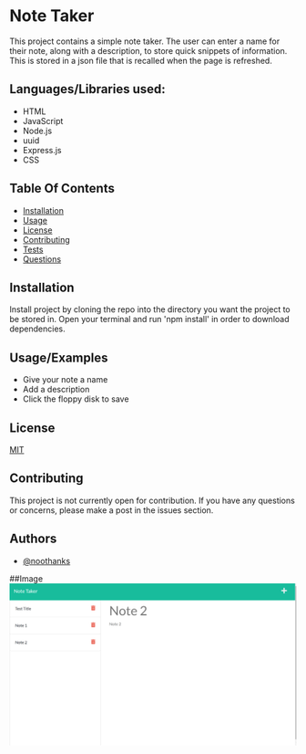 # Note Taker


This project contains a simple note taker. The user can enter a name for their note, along with a description, to store quick snippets of information. This is stored in a json file that is recalled when the page is refreshed.


Languages/Libraries used:
-
* HTML
* JavaScript
* Node.js
* uuid
* Express.js
* CSS


## Table Of Contents
* [Installation](#Installation)
* [Usage](#Usage)
* [License](#License)
* [Contributing](#Contributing)
* [Tests](#tests)
* [Questions](#Questions)
## Installation

Install project by cloning the repo into the directory you want the project to be stored in. Open your terminal and run 'npm install' in order to download dependencies.
    
## Usage/Examples

* Give your note a name
* Add a description
* Click the floppy disk to save


## License

[MIT](https://choosealicense.com/licenses/mit/)


## Contributing

This project is not currently open for contribution. If you have any questions or concerns, please make a post in the issues section.


## Authors

- [@noothanks](https://www.github.com/noothanks)

##Image
![ScreenShot](./screenshot.png)
